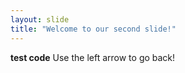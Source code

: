 ```yaml
---
layout: slide
title: "Welcome to our second slide!"
---
```

**test code**
Use the left arrow to go back!
